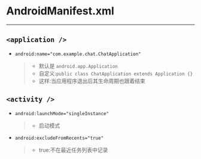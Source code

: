 # AndroidManifest.xml
---
## `<application />`
 - `android:name="com.example.chat.ChatApplication"`
	> - 默认是 `android.app.Application`
	> - 自定义:`public class ChatApplication extends Application {}`
	> - 这样:当应用程序退出后其生命周期也跟着结束

## `<activity />`
 - `android:launchMode="singleInstance"`
	> - 启动模式

 - `android:excludeFromRecents="true"`
	> - true:不在最近任务列表中记录